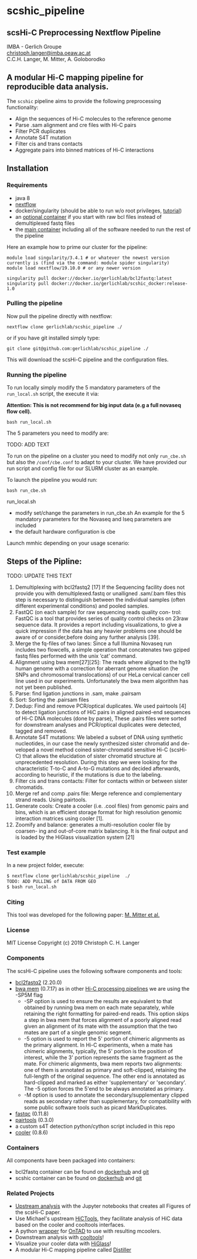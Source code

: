 # scshic_pipeline
## scsHi-C Preprocessing Nextflow Pipeline
IMBA - Gerlich Groupe <br>
christoph.langer@imba.oeaw.ac.at <br>
C.C.H. Langer, M. Mitter, A. Goloborodko

## A modular Hi-C mapping pipeline for reproducible data analysis.

The `scshic` pipeline aims to provide the following preprocessing functionality:

- Align the sequences of Hi-C molecules to the reference genome
- Parse .sam alignment and cre files with Hi-C pairs
- Filter PCR duplicates
- Annotate S4T mutation
- Filter cis and trans contacts
- Aggregate pairs into binned matrices of Hi-C interactions

## Installation

### Requirements

- java 8
- [nextflow](https://www.nextflow.io/)
- docker/singularity (should be able to run w/o root privileges, [tutorial](https://www.digitalocean.com/community/tutorials/how-to-install-and-use-docker-on-ubuntu-16-04))
- an [optional container](https://hub.docker.com/repository/docker/gerlichlab/bcl2fastq) if you start with raw bcl files instead of demultiplexed fastq files
- the [main container](https://hub.docker.com/repository/docker/gerlichlab/scshic_docker) including all of the software needed to run the rest of the pipeline  
  
Here an example how to prime our cluster for the pipeline:
```
module load singularity/3.4.1 # or whatever the newest version currently is (find via the command: module spider singularity)
module load nextflow/19.10.0 # or any newer version

singularity pull docker://docker.io/gerlichlab/bcl2fastq:latest
singularity pull docker://docker.io/gerlichlab/scshic_docker:release-1.0
``` 

### Pulling the pipeline
Now pull the pipeline directly with nextflow:

```
nextflow clone gerlichlab/scshic_pipeline ./
```

or if you have git installed simply type:

```
git clone git@github.com:gerlichlab/scshic_pipeline ./
```

This will download the scsHi-C pipeline and the configuration files.

### Running the pipeline
To run locally simply modify the 5 mandatory parameters of the `run_local.sh` script, the execute it via:

**Attention: This is not recommend for big input data (e.g a full novaseq flow cell).**
```
bash run_local.sh
```

The 5 parameters you need to modify are:

TODO: ADD TEXT



To run on the pipeline on a cluster you need to modify not only `run_cbe.sh` but also the `/conf/cbe.conf` to adapt to your cluster.
We have provided our run script and config file for our SLURM cluster as an example.

To launch the pipeline you would run: 
```
bash run_cbe.sh
```




run_local.sh 
- modify set/change the parameters in run_cbe.sh
    An example for the 5 mandatory parameters for the Novaseq and Iseq parameters are included
- the default hardware configuration is cbe



Launch mmhic depending on your usage scenario:


## Steps of the Pipline:
TODO: UPDATE THIS TEXT
1. Demultiplexing with bcl2fastq2 [17] 
If the Sequencing facility does
not provide you with demultiplexed.fastq or unalligned .sam/.bam files
this step is necessary to distinguish between the individual samples (often
different experimental conditions) and pooled samples.
2. FastQC (on each sample) for raw sequencing reads quality con-
trol: FastQC is a tool that provides series of quality control checks on
23raw sequence data. It provides a report including visualizations, to give a
quick impression if the data has any heavier problems one should be aware
of or consider,before doing any further analysis [39].
3. Merge the fq-files of two lanes: Since a full Illumina Novaseq run
includes two flowcells, a simple operation that concatenates two gziped
fastq files performed with the unix ’cat’ command.
4. Alignment using bwa mem[27][25]: The reads where aligned to the
hg19 human genome with a correction for aberrant genome situation (he
SNPs and chromosomal translocations) of our HeLa cervical cancer cell
line used in our experiments. Unfortunately the bwa mem algorithm has
not yet been published.
5. Parse: find ligation junctions in .sam, make .pairsam
6. Sort: Sorting the .pairsam files
7. Dedup: Find and remove PCR/optical duplicates. We used pairtools [4]
to detect ligation junctions of HiC pairs in aligned paired-end sequences
of Hi-C DNA molecules (done by parse), These .pairs files were sorted for
downstream analyses and PCR/optical duplicates were detected, tagged
and removed.
8. Annotate S4T mutations: We labeled a subset of DNA using synthetic
nucleotides, in our case the newly synthesized sister chromatid and de-
veloped a novel method coined sister-chromatid sensitive Hi-C (scsHi-C)
that allows the elucidation of sister chromatid structure at unprecedented
resolution. During this step we were looking for the characteristic T-to-C
and A-to-G mutations and decided afterwards, according to heuristic, if
the mutations is due to the labeling.
9. Filter cis and trans contacts: Filter for contacts within or between
sister chromatids.
10. Merge ref and comp .pairs file: Merge reference and complementary
strand reads. Using pairtools.
11. Generate cools: Create a cooler (i.e. .cool files) from genomic pairs
and bins, which is an efficient storage format for high resolution genomic
interaction matrices using cooler [1].
12. Zoomify and balance: generates a multi-resolution cooler file by coarsen-
ing and out-of-core matrix balancing. It is the final output and is loaded
by the HiGlass visualization system [21]

### Test example

In a new project folder, execute:

```bash
$ nextflow clone gerlichlab/scshic_pipeline  ./
TODO: ADD PULLING of DATA FROM GEO
$ bash run_local.sh 
```
### Citing
This tool was developed for the following paper:
[M. Mitter et al.](https://doi.org/10.1101/2020.03.10.978148)


### License

MIT License
Copyright (c) 2019 Christoph C. H. Langer

### Components
The scsHi-C pipeline uses the following software components and tools:
- [bcl2fastq2](https://support.illumina.com/sequencing/sequencing_software/bcl2fastq-conversion-software.html) (2.20.0) 
- [bwa mem](http://bio-bwa.sourceforge.net/) (0.7.17) as in other [Hi-C processing pipelines](https://data.4dnucleome.org/help/analysis-and-visualization/hi_c-processing-pipeline) we are using the -SP5M flag
    - -SP option is used to ensure the results are equivalent to that obtained by running bwa mem on each mate separately,
while retaining the right formatting for paired-end reads. This option skips a step in bwa mem that forces 
alignment of a poorly aligned read given an alignment of its mate with the assumption 
that the two mates are part of a single genomic segment.
    - -5 option is used to report the 5' portion of chimeric alignments as the primary alignment. 
In Hi-C experiments, when a mate has chimeric alignments, typically, the 5' portion is the position of interest,
while the 3' portion represents the same fragment as the mate. 
For chimeric alignments, bwa mem reports two alignments:
one of them is annotated as primary and soft-clipped, retaining the full-length of the original sequence. 
The other end is annotated as hard-clipped and marked as either 'supplementary' or 'secondary'. The -5 option forces the 5'end to be always annotated as primary.
    - -M option is used to annotate the secondary/supplementary clipped reads as secondary rather than supplementary, 
for compatibility with some public software tools such as picard MarkDuplicates.
- [fastqc](https://www.bioinformatics.babraham.ac.uk/projects/fastqc/) (0.11.8)
- [pairtools](https://github.com/mirnylab/pairtools) (0.3.0)
- a custom s4T detection python/cython script included in this repo
- [cooler](https://github.com/mirnylab/cooler) (0.8.6)

### Containers
All components have been packaged into containers:
- bcl2fastq container can be found on [dockerhub](https://hub.docker.com/r/gerlichlab/bcl2fastq) and [git](https://github.com/cchlanger/bcl2fastq_docker)
- scshic container can be found on [dockerhub](https://hub.docker.com/r/gerlichlab/scshic_docker) and [git](https://github.com/gerlichlab/scshic_docker)

### Related Projects
- [Upstream analysis](https://github.com/gerlichlab/scshic_analysis) with the Jupyter notebooks that creates all Figures of the scsHi-C paper.
- Use Michael's upstream [HiCTools](https://github.com/gerlichlab/ngs), they facilitate analysis of HiC data based on the cooler and cooltools interfaces.
- A python [wrapper](https://github.com/cchlanger/cooler_ontad) for [OnTAD](https://github.com/anlin00007/OnTAD) to use with resulting mcoolers. 
- Downstream analysis with [cooltools](https://github.com/mirnylab/cooltools)!
- Visualize your cooler data with [HiGlass](http://higlass.io)!
- A modular Hi-C mapping pipeline called [Distiller](https://github.com/mirnylab/distiller-nf)
